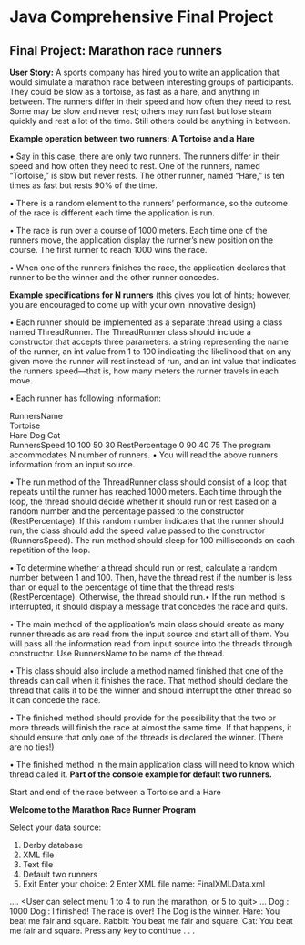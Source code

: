 # Java Comprehensive Final Project

## Final Project: Marathon race runners

**User Story:**  A sports company has hired you to write an application that would simulate a
marathon race between interesting groups of participants. They could be slow as a tortoise, as
fast as a hare, and anything in between. The runners differ in their speed and how often they need
to rest. Some may be slow and never rest; others may run fast but lose steam quickly and rest a
lot of the time. Still others could be anything in between.

**Example operation between two runners: A Tortoise and a Hare** 

• Say in this case, there are only two runners. The runners differ in their speed and how often
they need to rest. One of the runners, named “Tortoise,” is slow but never rests. The other
runner, named “Hare,” is ten times as fast but rests 90% of the time.

• There is a random element to the runners’ performance, so the outcome of the race is
different each time the application is run.

• The race is run over a course of 1000 meters. Each time one of the runners move, the
application display the runner’s new position on the course. The first runner to reach 1000
wins the race.

• When one of the runners finishes the race, the application declares that runner to be the
winner and the other runner concedes.

**Example specifications for N runners**  (this gives you lot of hints; however, you
are encouraged to come up with your own innovative design)

• Each runner should be implemented as a separate thread using a class named ThreadRunner.
The ThreadRunner class should include a constructor that accepts three parameters: a string
representing the name of the runner, an int value from 1 to 100 indicating the likelihood that
on any given move the runner will rest instead of run, and an int value that indicates the
runners speed—that is, how many meters the runner travels in each move.

• Each runner has following information:

RunnersName        
Tortoise        
Hare
Dog
Cat              
RunnersSpeed
10
100
50
30
RestPercentage
0
90
40
75
The program accommodates N number of runners.
• You will read the above runners information from an input source.

• The run method of the ThreadRunner class should consist of a loop that repeats until the
runner has reached 1000 meters. Each time through the loop, the thread should decide
whether it should run or rest based on a random number and the percentage passed to the
constructor (RestPercentage). If this random number indicates that the runner should run, the
class should add the speed value passed to the constructor (RunnersSpeed). The run method
should sleep for 100 milliseconds on each repetition of the loop.

• To determine whether a thread should run or rest, calculate a random number between 1 and
100. Then, have the thread rest if the number is less than or equal to the percentage of time
that the thread rests (RestPercentage). Otherwise, the thread should run.• If the run method is interrupted, it should display a message that concedes the race and quits.

• The main method of the application’s main class should create as many runner threads as are
read from the input source and start all of them. You will pass all the information read from
input source into the threads through constructor. Use RunnersName to be name of the
thread.

• This class should also include a method named finished that one of the threads can call when
it finishes the race. That method should declare the thread that calls it to be the winner and
should interrupt the other thread so it can concede the race.

• The finished method should provide for the possibility that the two or more threads will finish
the race at almost the same time. If that happens, it should ensure that only one of the threads
is declared the winner. (There are no ties!)

• The finished method in the main application class will need to know which thread called it.
**Part of the console example for default two runners.** 

Start and end of the race between a Tortoise and a Hare

**Welcome to the Marathon Race Runner Program**

Select your data source:
1. Derby database
2. XML file
3. Text file
4. Default two runners
5. Exit
Enter your choice: 2
Enter XML file name: FinalXMLData.xml

....
<program will run for however many runners are in FinalXMLData.xml file>
<The menu repeats after the conclusion and gives the choice again>
<User can select menu 1 to 4 to run the marathon, or 5 to quit>
<Second run might look like this:>
...
Dog : 1000
Dog : I finished!
The race is over! The Dog is the winner.
Hare: You beat me fair and square.
Rabbit: You beat me fair and square.
Cat: You beat me fair and square.
Press any key to continue . . .
